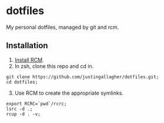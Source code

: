 dotfiles
========

My personal dotfiles, managed by git and rcm.

Installation
------------

1. [Install RCM](https://github.com/thoughtbot/rcm).
2. In zsh, clone this repo and cd in.
```
git clone https://github.com/justingallagher/dotfiles.git;
cd dotfiles;
```
3. Use RCM to create the appropriate symlinks.
```
export RCRC=`pwd`/rcrc;
lsrc -d .;
rcup -d . -v;
```
